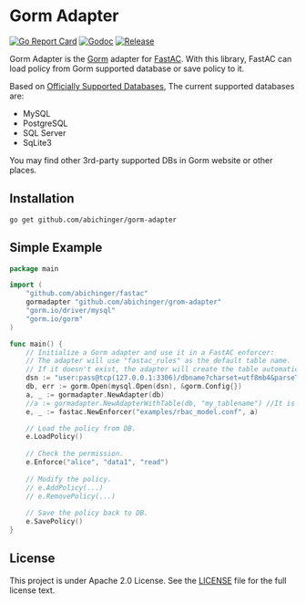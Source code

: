 Gorm Adapter
====

[![Go Report Card](https://goreportcard.com/badge/github.com/abichinger/gorm-adapter)](https://goreportcard.com/report/github.com/abichinger/gorm-adapter)
[![Godoc](https://godoc.org/github.com/abichinger/gorm-adapter?status.svg)](https://godoc.org/github.com/abichinger/gorm-adapter)
[![Release](https://img.shields.io/github/release/abichinger/gorm-adapter.svg)](https://github.com/abichinger/gorm-adapter/releases/latest)

Gorm Adapter is the [Gorm](https://gorm.io/gorm) adapter for [FastAC](https://github.com/abichinger/fastac). With this library, FastAC can load policy from Gorm supported database or save policy to it.

Based on [Officially Supported Databases](https://v1.gorm.io/docs/connecting_to_the_database.html#Supported-Databases), The current supported databases are:

- MySQL
- PostgreSQL
- SQL Server
- SqLite3

You may find other 3rd-party supported DBs in Gorm website or other places.

## Installation

    go get github.com/abichinger/gorm-adapter

## Simple Example

```go
package main

import (
	"github.com/abichinger/fastac"
	gormadapter "github.com/abichinger/grom-adapter"
	"gorm.io/driver/mysql"
	"gorm.io/gorm"
)

func main() {
	// Initialize a Gorm adapter and use it in a FastAC enforcer:
	// The adapter will use "fastac_rules" as the default table name.
	// If it doesn't exist, the adapter will create the table automatically.
	dsn := "user:pass@tcp(127.0.0.1:3306)/dbname?charset=utf8mb4&parseTime=True&loc=Local"
  	db, err := gorm.Open(mysql.Open(dsn), &gorm.Config{})
	a, _ := gormadapter.NewAdapter(db)
	//a := gormadapter.NewAdapterWithTable(db, "my_tablename") //It is also possible to specify your own table name
	e, _ := fastac.NewEnforcer("examples/rbac_model.conf", a)

	// Load the policy from DB.
	e.LoadPolicy()
	
	// Check the permission.
	e.Enforce("alice", "data1", "read")
	
	// Modify the policy.
	// e.AddPolicy(...)
	// e.RemovePolicy(...)
	
	// Save the policy back to DB.
	e.SavePolicy()
}
```

## License

This project is under Apache 2.0 License. See the [LICENSE](LICENSE) file for the full license text.
